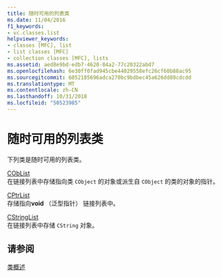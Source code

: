 ```yaml
---
title: 随时可用的列表类
ms.date: 11/04/2016
f1_keywords:
- vc.classes.list
helpviewer_keywords:
- classes [MFC], list
- list classes [MFC]
- collection classes [MFC], lists
ms.assetid: aed8e9bd-edb7-4620-84a2-77c20322abd7
ms.openlocfilehash: 6e30ff0fad945cbe44029558efc26cf60b88ac95
ms.sourcegitcommit: 6052185696adca270bc9bdbec45a626dd89cdcdd
ms.translationtype: MT
ms.contentlocale: zh-CN
ms.lasthandoff: 10/31/2018
ms.locfileid: "50523985"
---
```

# <a name="ready-to-use-list-classes"></a>随时可用的列表类

下列类是随时可用的列表类。

[CObList](../mfc/reference/coblist-class.md)<br/>
在链接列表中存储指向类 `CObject` 的对象或派生自 `CObject` 的类的对象的指针。

[CPtrList](../mfc/reference/cptrlist-class.md)<br/>
存储指向**void** （泛型指针） 链接列表中。

[CStringList](../mfc/reference/cstringlist-class.md)<br/>
在链接列表中存储 `CString` 对象。

## <a name="see-also"></a>请参阅

[类概述](../mfc/class-library-overview.md)

